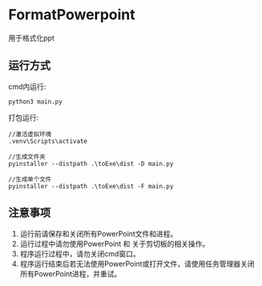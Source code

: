 # FormatPowerpoint

用于格式化ppt

## 运行方式

cmd内运行:

```none
python3 main.py
```

打包运行:

```none
//激活虚拟环境
.venv\Scripts\activate

//生成文件夹
pyinstaller --distpath .\toExe\dist -D main.py

//生成单个文件
pyinstaller --distpath .\toExe\dist -F main.py
```

## 注意事项

1. 运行前请保存和关闭所有PowerPoint文件和进程。
2. 运行过程中请勿使用PowerPoint 和 关于剪切板的相关操作。
3. 程序运行过程中，请勿关闭cmd窗口。
4. 程序运行结束后若无法使用PowerPoint或打开文件，请使用任务管理器关闭所有PowerPoint进程，并重试。
